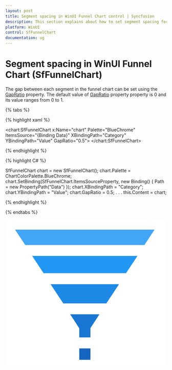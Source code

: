 ```yaml
---
layout: post
title: Segment spacing in WinUI Funnel Chart control | Syncfusion
description: This section explains about how to set segment spacing for the Syncfusion WinUI Funnel Chart (SfFunnelChart) control
platform: WinUI
control: SfFunnelChart
documentation: ug
---
```


# Segment spacing in WinUI Funnel Chart (SfFunnelChart)

The gap between each segment in the funnel chart can be set using the [GapRatio]() property. The default value of [GapRatio]() property property is 0 and its value ranges from 0 to 1.

{% tabs %} 

{% highlight xaml %}

<chart:SfFunnelChart x:Name="chart"
        Palette="BlueChrome"
        ItemsSource="{Binding Data}" 
        XBindingPath="Category" 
        YBindingPath="Value" 
        GapRatio="0.5">
</chart:SfFunnelChart>
 
{% endhighlight %}

{% highlight C# %}

SfFunnelChart chart = new SfFunnelChart();
chart.Palette = ChartColorPalette.BlueChrome;
chart.SetBinding(SfFunnelChart.ItemsSourceProperty, new Binding() { Path = new PropertyPath("Data") });
chart.XBindingPath = "Category";
chart.YBindingPath = "Value";
chart.GapRatio = 0.5;
. . . 
this.Content = chart;

{% endhighlight %}

{% endtabs %}

![Segment spacing in WinUI Funnel Chart](Segment-spacing_images/WinUI_funnel_chart_gap_ratio.png)

